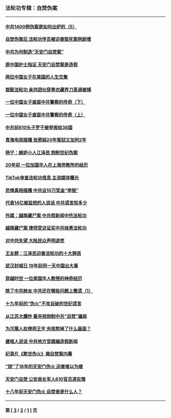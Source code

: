 ### 法轮功专辑：自焚伪案
---
#### [中共1400例伪案是如何出炉的（5）](../../pages/nf5562/n13226831.md?12040430) 
#### [自焚伪案后 法轮功学员被迫害致死案例剧增](../../pages/nf5562/n13190600.md?12040430) 
#### [中共为何制造“天安门自焚案”](../../pages/nf5562/n13183270.md?12040430) 
#### [原中国护士指证 天安门自焚案是造假](../../pages/nf5562/n13172289.md?12040430) 
#### [两位中国女子在美国的人生交集](../../pages/nf5562/n13156138.md?12040430) 
#### [栽赃法轮功 亲共团伙穿黑衣藏界刀高调被捕](../../pages/nf5562/n13073780.md?12040430) 
#### [一位中国女子直面中共警察的传奇（下）](../../pages/nf5562/n12989706.md?12040430) 
#### [一位中国女子直面中共警察的传奇（上）](../../pages/nf5562/n12985072.md?12040430) 
#### [中共前610头子罗干被举报给38国](../../pages/nf5562/n12975419.md?12040430) 
#### [青海电视插播 张荣娟20年冤狱又加刑2年](../../pages/nf5562/n12738166.md?12040430) 
#### [杨宁：嫉妒小人江泽民 炮制世纪伪案](../../pages/nf5562/n12724108.md?12040430) 
#### [20年前 一位加国华人在上海劳教所的经历](../../pages/nf5562/n12707932.md?12040430) 
#### [TikTok审查法轮功信息 主流媒体曝光](../../pages/nf5562/n12362336.md?12040430) 
#### [恐惧真相插播 中共设10万奖金“举报”](../../pages/nf5562/n12306396.md?12040430) 
#### [代表14亿被监控的人说话 中共谎言知多少](../../pages/nf5562/n12297484.md?12040430) 
#### [外媒：越南藏尸案 中共假新闻中伤法轮功](../../pages/nf5562/n12264411.md?12040430) 
#### [越南藏尸案 律师受访证实中共抹黑法轮功](../../pages/nf5562/n12261878.md?12040430) 
#### [对中共失望 大陆民众声明退党](../../pages/nf5562/n12187315.md?12040430) 
#### [王友群：江泽民迫害法轮功的十大罪恶](../../pages/nf5562/n12169074.md?12040430) 
#### [武汉封城日 19年前同一天中国出大事](../../pages/nf5562/n12150901.md?12040430) 
#### [穿越时空  一位美国华人教授的神奇经历](../../pages/nf5562/n12097460.md?12040430) 
#### [除了中共肺炎 中共还在哪些问题上撒谎（1）](../../pages/nf5562/n11955770.md?12040430) 
#### [十九年前的“伪火”不攻自破的世纪谎言](../../pages/nf5562/n11813238.md?12040430) 
#### [从江苏大爆炸 看央视炮制中共“自焚”骗局](../../pages/nf5562/n11140275.md?12040430) 
#### [为污蔑人权律师王宇 央视剪掉了什么画面？](../../pages/nf5562/n11130142.md?12040430) 
#### [聋哑人说话 中共地方官媒编造假新闻](../../pages/nf5562/n11006067.md?12040430) 
#### [纪录片《欺世伪火》揭自焚案内幕](../../pages/nf5562/n11002664.md?12040430) 
#### [“烧”了18年的天安门伪火 迫害难以为继](../../pages/nf5562/n10996660.md?12040430) 
#### [天安门自焚 公安局长军人610官员道实情](../../pages/nf5562/n10997098.md?12040430) 
#### [十八年前天安门伪火 自焚者是什么人？](../../pages/nf5562/n10996556.md?12040430) 

---
#### 第 [ [3](./3.md?12040430) / [2](./2.md?12040430) / [1](./1.md?12040430) ] 页
